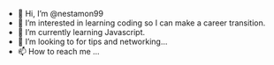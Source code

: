 - 👋 Hi, I’m @nestamon99
- 👀 I’m interested in learning coding so I can make a career transition.
- 🌱 I’m currently learning Javascript.
- 💞️ I’m looking to for tips and networking...
- 📫 How to reach me ...

<!---
nestamon99/nestamon99 is a ✨ special ✨ repository because its `README.md` (this file) appears on your GitHub profile.
You can click the Preview link to take a look at your changes.
--->
